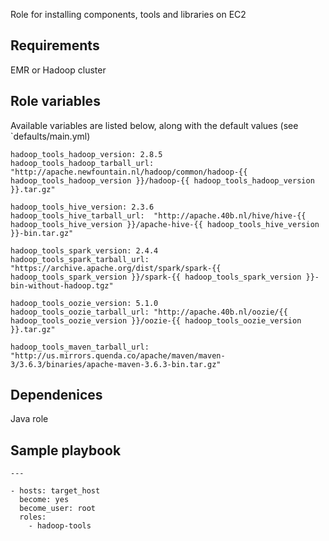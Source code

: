 Role for installing components, tools and libraries on EC2

## Requirements

EMR or Hadoop cluster

## Role variables

Available variables are listed below, along with the default values (see `defaults/main.yml)

```
hadoop_tools_hadoop_version: 2.8.5
hadoop_tools_hadoop_tarball_url: "http://apache.newfountain.nl/hadoop/common/hadoop-{{ hadoop_tools_hadoop_version }}/hadoop-{{ hadoop_tools_hadoop_version }}.tar.gz"

hadoop_tools_hive_version: 2.3.6
hadoop_tools_hive_tarball_url:  "http://apache.40b.nl/hive/hive-{{ hadoop_tools_hive_version }}/apache-hive-{{ hadoop_tools_hive_version }}-bin.tar.gz"

hadoop_tools_spark_version: 2.4.4
hadoop_tools_spark_tarball_url: "https://archive.apache.org/dist/spark/spark-{{ hadoop_tools_spark_version }}/spark-{{ hadoop_tools_spark_version }}-bin-without-hadoop.tgz"

hadoop_tools_oozie_version: 5.1.0
hadoop_tools_oozie_tarball_url: "http://apache.40b.nl/oozie/{{ hadoop_tools_oozie_version }}/oozie-{{ hadoop_tools_oozie_version }}.tar.gz"

hadoop_tools_maven_tarball_url: "http://us.mirrors.quenda.co/apache/maven/maven-3/3.6.3/binaries/apache-maven-3.6.3-bin.tar.gz"
```

## Dependenices

Java role

## Sample playbook

```
---

- hosts: target_host
  become: yes
  become_user: root
  roles:
    - hadoop-tools
```


